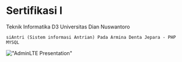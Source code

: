 # Sertifikasi I 
Teknik Informatika 
D3 Universitas Dian Nuswantoro
```
siAntri (Sistem informasi Antrian) Pada Armina Denta Jepara - PHP MYSQL
```
!["AdminLTE Presentation"](https://adminlte.io/AdminLTE2.png "AdminLTE Presentation")
